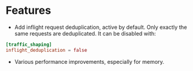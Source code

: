 # Features

- Add inflight request deduplication, active by default. Only exactly the same requests are deduplicated. It can be disabled with:

```toml
[traffic_shaping]
inflight_deduplication = false
```

- Various performance improvements, especially for memory.
